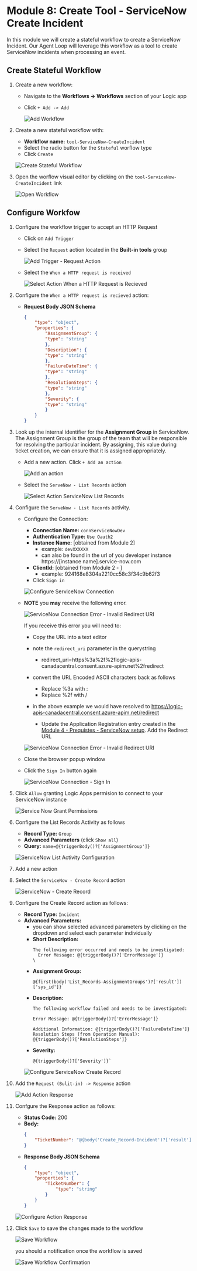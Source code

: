 # Module 8: Create Tool - ServiceNow Create Incident
In this module we will create a stateful workflow to create a ServiceNow Incident. Our Agent Loop will leverage this workflow as a tool to create ServiceNow incidents when processing an event.


## Create Stateful Workflow

1. Create a new workflow:

    - Navigate to the  **Workflows -> Workflows**  section of your Logic app
    - Click `+ Add -> Add`

        ![Add Workflow](./images/08_01_create_new_workflow.png "add workflow")

2. Create a new stateful workflow with:
    
    - **Workflow name:** `tool-ServiceNow-CreateIncident`
    - Select the radio button for the `Stateful` worflow type
    - Click `Create`

    ![Create Stateful Workflow](./images/08_02_create_new_stateful_workflow.png "create new stateful workflow")

3. Open the worflow visual editor by clicking on the `tool-ServiceNow-CreateIncident` link

    ![Open Workflow](./images/08_03_open_workflow_tool_create_service_now_incident.png "Open Workflow" )

## Configure Workfow
1. Configure the workflow trigger to accept an HTTP Request
    - Click on `Add Trigger`
    - Select the `Request` action located in the **Built-in tools** group

        ![Add Trigger - Request Action](./images/08_04_add_action_when_a_http_request_is_received.png "add trigger request action")
        
    - Select the `When a HTTP request is received`

        ![Select Action When a HTTP Request is Recieved](./images/08_05_add_trigger_request_action.png "select when a HTTP request is received")

1. Configure the `When a HTTP request is recieved` action:
    - **Request Body JSON Schema**
        ```JSON
        {
            "type": "object",
            "properties": {
                "AssignmentGroup": {
                "type": "string"
                },
                "Description": {
                "type": "string"
                },
                "FailureDateTime": {
                "type": "string"
                },
                "ResolutionSteps": {
                "type": "string"
                },
                "Severity": {
                "type": "string"
                }
            }
        } 
       ```

1. Look up the internal identifier for the **Assignment Group** in ServiceNow. The Assignment Group is the group of the team that will be responsible for resolving the particular incident. By assigning, this value during ticket creation, we can ensure that it is assigned appropriately.

    - Add a new action. Click `+ Add an action`

        ![Add an action](./images/08_07_add_a_action.png "add a action")

    - Select the `ServeNow - List Records` action

        ![Select Action ServiceNow List Records](./images/08_08_action_servicenow_list_records.png "servicenow list records")

1. Configure the `ServeNow - List Records` activity. 

    - Configure the Connection:
        - **Connection Name:** `connServiceNowDev`
        - **Authentication Type:** `Use Oauth2`
        - **Instance Name:**  [obtained from Module 2]
            - example: `devXXXXXX` 
            - can also be found in the url of you developer instance https://[instance name].service-now.com
        - **ClientId:**  [obtained from Module 2 - ]
            - example: 924168e8304a2210cc58c3f34c9b62f3
        - Click `Sign in` 

        ![Configure ServiceNow Connection](./images//08_09_servicenow_connection_configuration.png)

    - **NOTE** you **may** receive the following error. 

        ![ServiceNow Connection Error - Invalid Redirect URI](./images/08_10_servicenow_connection_error_invalid_redirect_uri.png "servicenow connection error invalid redirect uri")

        If you receive this error you will need to:
        - Copy  the URL into a text editor
        - note the `redirect_uri` parameter in the querystring  
            - redirect_uri=https%3a%2f%2flogic-apis-canadacentral.consent.azure-apim.net%2fredirect
        - convert the URL Encoded ASCII characters back as follows
            - Replace %3a with :
            - Replace %2f with /
        - in the above example we would have resolved to https://logic-apis-canadacentral.consent.azure-apim.net/redirect 

            - Update the Application Registration entry created in the [Module 4 - Prequistes - ServiceNow setup](04_servicenow_dev_sandbox.md).
        Add the Redirect URL

        ![ServiceNow Connection Error - Invalid Redirect URI](./images/08_10_servicenow_connection_error_invalid_redirect_uri.png "servicenow connection error invalid redirect uri")

    - Close the browser popup window
    - Click the `Sign In` button  again 
    
        ![ServiceNow Connection - Sign In](./images/08_11_servicenow_connection_sign_in_after_error.png "service now connection sign in")
    
1. Click `Allow` granting Logic Apps permision to connect to your ServiceNow instance 

    ![Service Now Grant Permissions](./images/08_12_servicenow_connection_all_permissions.png "service now grant permissions")

1. Configure the List Records Activity as follows
    - **Record Type:** `Group`
    - **Advanced Parameters** (click `Show all`)
    - **Query:** `name=@{triggerBody()?['AssignmentGroup']}`

    ![ServiceNow List Activity Configuration](./images/08_14_servicenow_list_records_configuraiton.png "servicenow list records configuration")

1. Add a new action

1. Select the `ServiceNow - Create Record` action

    ![ServiceNow - Create Record](./images/08_15_add_an_action_servicenow_create_item.png "servicenow create record")

1. Configure the Create Record action as follows:
    - **Record Type:** `Incident`
    - **Advanced Parameters:**
        - you can show selected advanced parameters by clicking on the dropdown and select each parameter individually
        - **Short Description:**
            ```
            The following error occurred and needs to be investigated:
              Error Message: @{triggerBody()?['ErrorMessage']}            \
            ```
        - **Assignment Group:** 
            ```
            @{first(body('List_Records-AssignmentGroups')?['result'])['sys_id']}
            ```
        - **Description:** 
            ```
            The following workflow failed and needs to be investigated:

            Error Message: @{triggerBody()?['ErrorMessage']}

            Additional Information: @{triggerBody()?['FailureDateTime']}
            Resolution Steps (from Operation Manual):
            @{triggerBody()?['ResolutionSteps']}
            ```
        - **Severity:** 
            ```
            @{triggerBody()?['Severity']}`
            ```
        ![Configure ServiceNow Create Record](./images/08_16_configure_servicenow_create_record.png "configure servicenow create record")

1. Add the `Request (Bulit-in) -> Response` action

    ![Add Action Response](./images/08_17_add_action_response.png "Add action response")

1. Confgure the Response action as follows:
    - **Status Code:** 200
    - **Body:**
        ```JSON
        {
            "TicketNumber": "@{body('Create_Record-Incident')?['result']?['number']}"
        }
        ```
    - **Response Body JSON Schema**
        ```JSON
        {
            "type": "object",
            "properties": {
                "TicketNumber": {
                    "type": "string"
                }
            }
        }
        ```
    
    ![Configure Action Response](./images/08_18_configure_action_response.png)

1. Click `Save` to save the changes made to the workflow

    ![Save Workflow](./images/08_19_save_worklow_tool_service_now_create_incident.png "save worflow")

    you should a notification once the workflow is saved

    ![Save Workflow Confirmation](./images/08_20_save_worklow_confirmation.png "save workflow confirmation")



